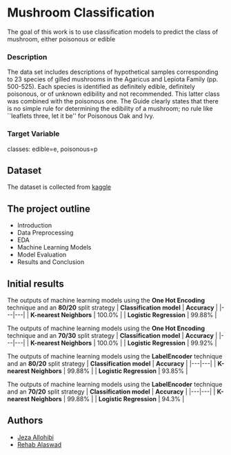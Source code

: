 # **Mushroom Classification**

The goal of this work is to use classification models to predict the class of mushroom, either poisonous or edible

### **Description**

The data set includes descriptions of hypothetical samples corresponding to 23 species of gilled mushrooms in the Agaricus and Lepiota Family (pp. 500-525). Each species is identified as definitely edible, definitely poisonous, or of unknown edibility and not recommended. This latter class was combined with the poisonous one. The Guide clearly states that there is no simple rule for determining the edibility of a mushroom; no rule like ``leaflets three, let it be'' for Poisonous Oak and Ivy.

### Target Variable

classes: edible=e, poisonous=p

## **Dataset**

The dataset is collected from [kaggle](https://www.kaggle.com/datasets/uciml/mushroom-classification)

## The project outline

* Introduction
* Data Preprocessing
* EDA
* Machine Learning Models
* Model Evaluation
* Results and Conclusion

## Initial results

The outputs of machine learning models using the **One Hot Encoding** technique and an **80/20** split strategy
| **Classification model** | **Accuracy** |
|---|---|
| **K-nearest Neighbors** | 100.0% |
| **Logistic Regression** | 99.88% |


The outputs of machine learning models using the **One Hot Encoding** technique and an **70/30** split strategy
| **Classification model** | **Accuracy** |
|---|---|
| **K-nearest Neighbors** | 100.0% |
| **Logistic Regression** | 99.92% |


The outputs of machine learning models using the **LabelEncoder** technique and an **80/20** split strategy
| **Classification model** | **Accuracy** |
|---|---|
| **K-nearest Neighbors** | 99.88% |
| **Logistic Regression** | 93.85% |


The outputs of machine learning models using the **LabelEncoder** technique and an **70/20** split strategy
| **Classification model** | **Accuracy** |
|---|---|
| **K-nearest Neighbors** | 99.88% |
| **Logistic Regression** | 94.3% |

## Authors

- [Jeza Allohibi](https://github.com/Jezahmoud)
- [Rehab Alaswad](https://github.com/rehabalaswad)
